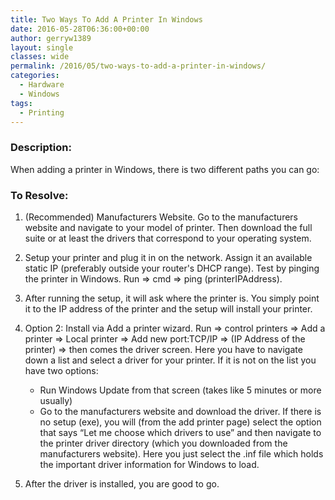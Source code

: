 ```yaml
---
title: Two Ways To Add A Printer In Windows
date: 2016-05-28T06:36:00+00:00
author: gerryw1389
layout: single
classes: wide
permalink: /2016/05/two-ways-to-add-a-printer-in-windows/
categories:
  - Hardware
  - Windows
tags:
  - Printing
---
```

<!--more-->

### Description:

When adding a printer in Windows, there is two different paths you can go:

### To Resolve:

1. (Recommended) Manufacturers Website. Go to the manufacturers website and navigate to your model of printer. Then download the full suite or at least the drivers that correspond to your operating system.

2. Setup your printer and plug it in on the network. Assign it an available static IP (preferably outside your router's DHCP range). Test by pinging the printer in Windows. Run => cmd => ping (printerIPAddress).

3. After running the setup, it will ask where the printer is. You simply point it to the IP address of the printer and the setup will install your printer.

4. Option 2: Install via Add a printer wizard. Run => control printers => Add a printer => Local printer => Add new port:TCP/IP => (IP Address of the printer) => then comes the driver screen. Here you have to navigate down a list and select a driver for your printer. If it is not on the list you have two options:

   - Run Windows Update from that screen (takes like 5 minutes or more usually)
   - Go to the manufacturers website and download the driver. If there is no setup (exe), you will (from the add printer page) select the option that says &#8220;Let me choose which drivers to use&#8221; and then navigate to the printer driver directory (which you downloaded from the manufacturers website). Here you just select the .inf file which holds the important driver information for Windows to load.

5. After the driver is installed, you are good to go.